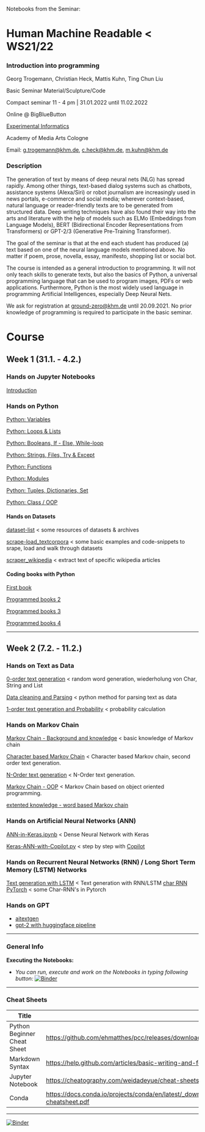 Notebooks from the Seminar:

# Human Machine Readable < WS21/22

### Introduction into programming

Georg Trogemann, Christian Heck, Mattis Kuhn, Ting Chun Liu

Basic Seminar Material/Sculpture/Code

Compact seminar 11 - 4 pm | 31.01.2022 until 11.02.2022 

Online @ BigBlueButton

[Experimental Informatics](https://en.khm.de/exMedia_experimentelle_informatik/)

Academy of Media Arts Cologne

Email: g.trogemann@khm.de, c.heck@khm.de, m.kuhn@khm.de

### Description

The generation of text by means of deep neural nets (NLG) has spread rapidly. Among other things, text-based dialog systems such as chatbots, assistance systems (Alexa/Siri) or robot journalism are increasingly used in news portals, e-commerce and social media; wherever context-based, natural language or reader-friendly texts are to be generated from structured data. Deep writing techniques have also found their way into the arts and literature with the help of models such as ELMo (Embeddings from Language Models), BERT (Bidirectional Encoder Representations from Transformers) or GPT-2/3 (Generative Pre-Training Transformer).

The goal of the seminar is that at the end each student has produced (a) text based on one of the neural language models mentioned above. No matter if poem, prose, novella, essay, manifesto, shopping list or social bot.

The course is intended as a general introduction to programming. It will not only teach skills to generate texts, but also the basics of Python, a universal programming language that can be used to program images, PDFs or web applications. Furthermore, Python is the most widely used language in programming Artificial Intelligences, especially Deep Neural Nets.

We ask for registration at [ground-zero@khm.de](mailto:ground-zero@khm.de) until 20.09.2021. No prior knowledge of programming is required to participate in the basic seminar.

# Course

## Week 1 (31.1. - 4.2.)

### Hands on Jupyter Notebooks

[Introduction](https://github.com/experimental-informatics/how-to-make-human-machine-readable/blob/master/00_General-introductions/Introduction.ipynb)

### Hands on Python

[Python: Variables](https://github.com/experimental-informatics/how-to-make-human-machine-readable/blob/master/00_General-introductions/python_variables.ipynb)

[Python: Loops & Lists](https://github.com/experimental-informatics/how-to-make-human-machine-readable/blob/master/00_General-introductions/python_loops_lists.ipynb)

[Python: Booleans, If - Else, While-loop](https://github.com/experimental-informatics/how-to-make-human-machine-readable/blob/master/00_General-introductions/python_booleans_conditionals.ipynb)

[Python: Strings, Files, Try & Except](https://github.com/experimental-informatics/how-to-make-human-machine-readable/blob/master/00_General-introductions/python_strings_files_try.ipynb)

[Python: Functions](https://github.com/experimental-informatics/how-to-make-human-machine-readable/blob/master/00_General-introductions/python_functions.ipynb)

[Python: Modules](https://github.com/experimental-informatics/how-to-make-human-machine-readable/blob/master/00_General-introductions/python_modules_pypi.ipynb)

[Python: Tuples, Dictionaries, Set](https://github.com/experimental-informatics/how-to-make-human-machine-readable/blob/master/00_General-introductions/python_tuples_dictionaries_set.ipynb)

[Python: Class / OOP](https://github.com/experimental-informatics/how-to-make-human-machine-readable/blob/master/00_General-introductions/python_class.ipynb)

#### Hands on Datasets

[dataset-list](https://github.com/experimental-informatics/how-to-make-human-machine-readable/blob/master/00_General-introductions/dataset-list.md) < some resources of datasets & archives

[scrape-load_textcorpora](https://github.com/experimental-informatics/how-to-make-human-machine-readable/blob/master/00_General-introductions/scrape-load_textcorpora.ipynb) < some basic examples and code-snippets to srape, load and walk through datasets

[scraper_wikipedia](https://github.com/experimental-informatics/how-to-make-human-machine-readable/blob/master/00_General-introductions/scraper_wikipedia.ipynb) < extract text of specific wikipedia articles

#### Coding books with Python

[First book](https://github.com/experimental-informatics/how-to-make-human-machine-readable/blob/master/00_General-introductions/books_1.ipynb)

[Programmed books 2](https://github.com/experimental-informatics/how-to-make-human-machine-readable/blob/master/00_General-introductions/books_2.ipynb)

[Programmed books 3](https://github.com/experimental-informatics/how-to-make-human-machine-readable/blob/master/00_General-introductions/books_3.ipynb)

[Programmed books 4](https://github.com/experimental-informatics/how-to-make-human-machine-readable/blob/master/00_General-introductions/books_4.ipynb)

---

## Week 2 (7.2. - 11.2.)

### Hands on Text as Data

[0-order text generation](https://github.com/experimental-informatics/how-to-make-human-machine-readable/blob/master/02_Markov-Chain/0-order_text_generation.ipynb) < random word generation, wiederholung von Char, String and List 

[Data cleaning and Parsing](https://github.com/experimental-informatics/how-to-make-human-machine-readable/blob/master/02_Markov-Chain/Data_cleaning_and_Parsing.ipynb) < python method for parsing text as data

[1-order text generation and Probability](https://github.com/experimental-informatics/how-to-make-human-machine-readable/blob/master/02_Markov-Chain/1-order_text_generation.ipynb) < probability calculation

### Hands on Markov Chain

[Markov Chain - Background and knowledge]() < basic knowledge of Markov chain

[Character based Markov Chain]() < Character based Markov chain, second order text generation.

[N-Order text generation]() < N-Order text generation.

[Markov Chain - OOP]() < Markov Chain based on object oriented programming.

[extented knowledge - word based Markov chain]()

### Hands on Artificial Neural Networks (ANN)

[ANN-in-Keras.ipynb]() < Dense Neural Network with Keras

[Keras-ANN-with-Copilot.py]() < step by step with [Copilot](https://copilot.github.com/)

### Hands on Recurrent Neural Networks (RNN) / Long Short Term Memory (LSTM) Networks

[Text generation with LSTM]() < Text generation with RNN/LSTM
[char RNN PyTorch]() < some Char-RNN's in Pytorch

### Hands on GPT

* [aitextgen]() 
* [gpt-2 with huggingface pipeline]() 

---

### General Info 

**Executing the Notebooks:**

- *You can run, execute and work on the Notebooks in typing following button:* [![Binder](https://mybinder.org/badge_logo.svg)](https://mybinder.org/v2/gh/experimental-informatics/how-to-make-human-machine-readable/HEAD)

<!--
**Folder in KHM-Cloud:**

- *[??Here??](https://wolke.khm.de/LINK?) you can find some material for the seminar*
-->
---
### Cheat Sheets

| Title                       | URL                                                          |
| --------------------------- | ------------------------------------------------------------ |
| Python Beginner Cheat Sheet | https://github.com/ehmatthes/pcc/releases/download/v1.0.0/beginners_python_cheat_sheet_pcc_all.pdf |
| Markdown Syntax             | https://help.github.com/articles/basic-writing-and-formatting-syntax/ |
| Jupyter Notebook            | https://cheatography.com/weidadeyue/cheat-sheets/jupyter-notebook/pdf_bw/ |
| Conda                       | https://docs.conda.io/projects/conda/en/latest/_downloads/843d9e0198f2a193a3484886fa28163c/conda-cheatsheet.pdf |

---

[![Binder](https://mybinder.org/badge_logo.svg)](https://mybinder.org/v2/gh/experimental-informatics/how-to-make-human-machine-readable/HEAD)
